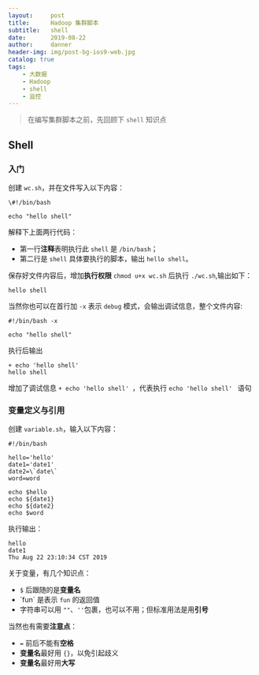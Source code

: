 ```yaml
---
layout:     post
title:      Hadoop 集群脚本
subtitle:   shell
date:       2019-08-22
author:     danner
header-img: img/post-bg-ios9-web.jpg
catalog: true
tags:
    - 大数据
    - Hadoop
    - shell
    - 监控
---
```


> 在编写集群脚本之前，先回顾下 `shell` 知识点

## Shell

### 入门

创建 `wc.sh`，并在文件写入以下内容：

	\#!/bin/bash

	echo "hello shell"

解释下上面两行代码：

- 第一行**注释**表明执行此 `shell` 是 `/bin/bash`；
- 第二行是 `shell` 具体要执行的脚本，输出 `hello shell`。

保存好文件内容后，增加**执行权限** `chmod u+x wc.sh` 后执行 `./wc.sh`,输出如下：

	hello shell

当然你也可以在首行加 `-x` 表示 `debug` 模式，会输出调试信息，整个文件内容:

	#!/bin/bash -x

	echo "hello shell"

执行后输出

	+ echo 'hello shell' 
	hello shell

增加了调试信息 `+ echo 'hello shell' `，代表执行 `echo 'hello shell' ` 语句


### 变量定义与引用

创建 `variable.sh`，输入以下内容：

	#!/bin/bash 
	
	hello='hello'
	date1='date1'
	date2=\`date\` 
	word=word
	
	echo $hello
	echo ${date1}
	echo ${date2}
	echo $word

执行输出：

	hello
	date1
	Thu Aug 22 23:10:34 CST 2019

关于变量，有几个知识点：

- `$` 后跟随的是**变量名**
- \`fun\` 是表示 `fun` 的返回值
- 字符串可以用 `""`、`''`包裹，也可以不用；但标准用法是用**引号**

当然也有需要**注意点**：

- `=` 前后不能有**空格**
- **变量名**最好用 `{}`，以免引起歧义
- **变量名**最好用**大写**